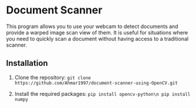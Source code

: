 # Document Scanner
This program allows you to use your webcam to detect documents and provide a warped image scan view of them. It is useful for situations where you need to quickly scan a document without having access to a traditional scanner.

## Installation
1. Clone the repository:
`git clone https://github.com/Ahmar1997/document-scanner-using-OpenCV.git`

2. Install the required packages:
`pip install opencv-python\n
pip install numpy`
